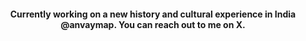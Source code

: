 <h4 align="center">Currently working on a new history and cultural experience in India @anvaymap. You can reach out to me on X.</h4>
